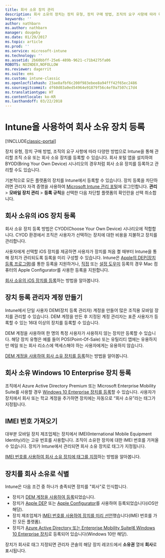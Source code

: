 ```yaml
---
title: 회사 소유 장치 관리
description: 회사 소유의 장치는 장치 유형, 장치 구매 방법, 조직의 요구 사항에 따라 다양한 방법으로 등록합니다.
keywords: ''
author: nathbarn
ms.author: nathbarn
manager: dougeby
ms.date: 01/29/2017
ms.topic: article
ms.prod: ''
ms.service: microsoft-intune
ms.technology: ''
ms.assetid: 2b60bbff-25e6-489b-9621-c71b4275fa06
ROBOTS: NOINDEX,NOFOLLOW
ms.reviewer: dagerrit
ms.suite: ems
ms.custom: intune-classic
ms.openlocfilehash: 23ae8afbf6c200f983ebee8a94fff42f65ec2486
ms.sourcegitcommit: df60d03a0ed54964e91879f56c4ef0a7507c17d4
ms.translationtype: HT
ms.contentlocale: ko-KR
ms.lasthandoff: 03/22/2018
---
```

# <a name="enroll-corporate-owned-devices-by-using-intune"></a>Intune을 사용하여 회사 소유 장치 등록

[!INCLUDE[classic-portal](../includes/classic-portal.md)]

장치 유형, 장치 구매 방법, 조직의 요구 사항에 따라 다양한 방법으로 Intune을 통해 관리할 조직 소유 또는 회사 소유 장치를 등록할 수 있습니다. 회사 포털 앱을 설치하여 BYOD(Bring Your Own Device) 시나리오의 경우처럼 회사 소유 장치를 등록하고 관리할 수도 있습니다.

기본적으로 모든 플랫폼의 장치를 Intune에서 등록할 수 있습니다. 장치 등록을 차단하려면 관리자 자격 증명을 사용하여 [Microsoft Intune 관리 포털](https://manage.microsoft.com)에 로그인합니다. **관리** > **모바일 장치 관리** > **등록 규칙**을 선택한 다음 차단할 플랫폼의 확인란을 선택 취소합니다.

## <a name="enroll-corporate-owned-ios-devices"></a>회사 소유의 iOS 장치 등록

회사 소유 장치 등록 방법은 CYOD(Choose Your Own Device) 시나리오에 적합합니다. CYOD 환경에서 조직은 사용자가 선택하는 장치에 대한 비용을 지불하고 장치를 관리합니다.

사용자에게 선택할 iOS 장치를 제공하면 사용자가 장치를 처음 켤 때부터 Intune을 통해 장치가 관리되도록 등록을 미리 구성할 수 있습니다. Intune은 [Apple의 DEP(장치 등록 프로그램)](ios-device-enrollment-program-in-microsoft-intune.md)를 통한 등록을 지원하거나, [직접](ios-direct-enrollment-in-microsoft-intune.md) 또는 [설정 도우미](ios-setup-assistant-enrollment-in-microsoft-intune.md) 등록의 경우 Mac 컴퓨터의 Apple Configurator를 사용한 등록을 지원합니다.

[회사 소유의 iOS 장치를 등록](enroll-corporate-owned-ios-devices-in-microsoft-intune.md)하는 방법을 알아봅니다.

## <a name="create-a-device-enrollment-manager-account"></a>장치 등록 관리자 계정 만들기

Intune에서 단일 사용자 DEM(장치 등록 관리자) 계정을 만들어 많은 조직용 모바일 장치를 관리할 수 있습니다. DEM 계정을 만든 후 지정된 계정 관리자는 표준 사용자가 등록할 수 있는 16대 이상의 장치를 등록할 수 있습니다.

DEM 계정을 사용하여 한 명의 특정 사용자가 사용하지 않는 장치만 등록할 수 있습니다. 해당 장치 유형은 예를 들어 POS(Point-Of-Sale) 또는 유틸리티 앱에는 유용하지만 메일 또는 회사 리소스에 액세스해야 하는 사용자에게는 유용하지 않습니다.

[DEM 계정을 사용하여 회사 소유 장치를 등록](enroll-corporate-owned-devices-with-the-device-enrollment-manager-in-microsoft-intune.md)하는 방법을 알아봅니다.

## <a name="enroll-corporate-owned-windows-10-enterprise-devices"></a>회사 소유 Windows 10 Enterprise 장치 등록

조직에서 Azure Active Directory Premium 또는 Microsoft Enterprise Mobility Suite를 사용할 경우 [Windows 10 Enterprise 장치를 등록](https://docs.microsoft.com/active-directory/active-directory-azureadjoin-windows10-devices-overview)할 수 있습니다. 사용자가 장치에서 회사 또는 학교 계정을 추가하면 장치에는 자동으로 “회사 소유”라는 태그가 지정됩니다.

## <a name="import-imei-numbers"></a>IMEI 번호 가져오기

대부분 모바일 장치 제조업체는 장치에서 IMEI(International Mobile Equipment Identity)라는 고유 번호를 사용합니다. 조직이 소유한 장치에 대한 IMEI 번호를 가져올 수 있습니다. 장치가 Intune에서 관리되면 회사 소유 장치로 태그가 지정됩니다.

[IMEI 번호를 사용하여 회사 소유 장치에 태그를 지정](specify-corporate-owned-devices-with-international-mobile-equipment-identity-imei-numbers.md)하는 방법을 알아봅니다.

## <a name="identify-a-device-as-corporate-owned"></a>장치를 회사 소유로 식별

Intune은 다음 조건 중 하나가 충족되면 장치를 "회사"로 인식합니다.

 - 장치가 [DEM 계정을 사용하여 등록](enroll-corporate-owned-devices-with-the-device-enrollment-manager-in-microsoft-intune.md)되었습니다.
 - 장치가 [Apple DEP](ios-device-enrollment-program-in-microsoft-intune.md) 또는 [Apple Configurator](ios-setup-assistant-enrollment-in-microsoft-intune.md)를 사용하여 등록되었습니다(iOS만 해당).
 - 장치 제조업체가 [IMEI 번호를 사용하여 장치를 미리 선언](specify-corporate-owned-devices-with-international-mobile-equipment-identity-imei-numbers.md)했습니다(IMEI 번호를 가진 모든 플랫폼).
 - 장치가 [Azure Active Directory 또는 Enterprise Mobility Suite에 Windows 10 Enterprise 장치](https://docs.microsoft.com/active-directory/active-directory-azureadjoin-windows10-devices-overview)로 등록되어 있습니다(Windows 10만 해당).

장치가 회사로 태그 지정되면 관리자 콘솔의 해당 장치 레코드에서 **소유권** 열에 **회사**로 표시됩니다. 
